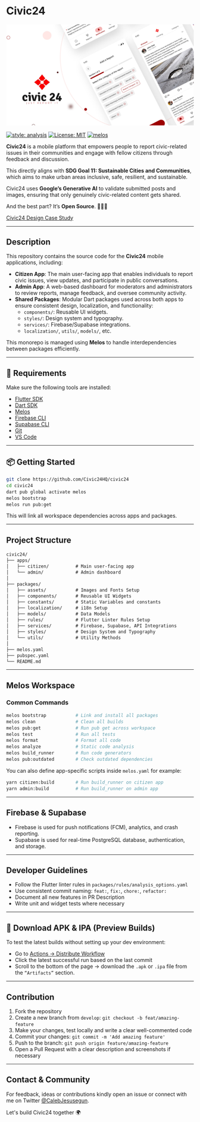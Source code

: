 # Civic24

![Civic24 Banner](.github/banner.png)

[![style: analysis](https://img.shields.io/badge/style-flutter_analysis-blue.svg)](https://dart.dev/guides/language/analysis-options)
[![License: MIT](https://img.shields.io/badge/license-MIT-blue.svg)](https://opensource.org/licenses/MIT)
[![melos](https://img.shields.io/badge/maintained%20with-melos-f700ff.svg?style=flat-square)](https://github.com/invertase/melos)


**Civic24** is a mobile platform that empowers people to report civic-related issues in their communities and engage with fellow citizens through feedback and discussion.

This directly aligns with **SDG Goal 11: Sustainable Cities and Communities**, which aims to make urban areas inclusive, safe, resilient, and sustainable.

Civic24 uses **Google’s Generative AI** to validate submitted posts and images, ensuring that only genuinely civic-related content gets shared.

And the best part? It’s **Open Source**. 🧑🏾‍💻

[Civic24 Design Case Study](https://www.behance.net/gallery/229296271/Civic24-Mobile-App-Design-UIUX-Case-Study)

---

## Description
This repository contains the source code for the **Civic24** mobile applications, including:
- **Citizen App**: The main user-facing app that enables individuals to report civic issues, view updates, and participate in public conversations.
- **Admin App**: A web-based dashboard for moderators and administrators to review reports, manage feedback, and oversee community activity.
- **Shared Packages**: Modular Dart packages used across both apps to ensure consistent design, localization, and functionality:
  - `components/`: Reusable UI widgets.
  - `styles/`: Design system and typography.
  - `services/`: Firebase/Supabase integrations.
  - `localization/`, `utils/`, `models/`, etc.

This monorepo is managed using **Melos** to handle interdependencies between packages efficiently.

---

## 🚀 Requirements

Make sure the following tools are installed:

- [Flutter SDK](https://flutter.dev/docs/get-started/install)
- [Dart SDK](https://dart.dev/get-dart)
- [Melos](https://melos.invertase.dev/)
- [Firebase CLI](https://firebase.google.com/docs/cli)
- [Supabase CLI](https://supabase.com/docs/guides/cli)
- [Git](https://git-scm.com/)
- [VS Code](https://code.visualstudio.com/)

---

## 📦 Getting Started

```bash
git clone https://github.com/Civic24HQ/civic24
cd civic24
dart pub global activate melos
melos bootstrap
melos run pub:get
```

This will link all workspace dependencies across apps and packages.

---

## Project Structure

```
civic24/
├── apps/
│   ├── citizen/          # Main user-facing app
│   └── admin/            # Admin dashboard
│
├── packages/
│   ├── assets/           # Images and Fonts Setup
│   ├── components/       # Reusable UI Widgets
│   ├── constants/        # Static Variables and constants
│   ├── localization/     # i18n Setup
│   ├── models/           # Data Models
│   ├── rules/            # Flutter Linter Rules Setup
│   ├── services/         # Firebase, Supabase, API Integrations
│   ├── styles/           # Design System and Typography
│   └── utils/            # Utility Methods
│
├── melos.yaml
├── pubspec.yaml
└── README.md
```

---

## Melos Workspace

### **Common Commands**

```bash
melos bootstrap           # Link and install all packages
melos clean               # Clean all builds
melos pub:get             # Run pub get across workspace
melos test                # Run all tests
melos format              # Format all code
melos analyze             # Static code analysis
melos build_runner        # Run code generators
melos pub:outdated        # Check outdated dependencies
```

You can also define app-specific scripts inside `melos.yaml` for example:

```bash
yarn citizen:build        # Run build_runner on citizen app
yarn admin:build          # Run build_runner on admin app
```

---

## Firebase & Supabase

- Firebase is used for push notifications (FCM), analytics, and crash reporting.
- Supabase is used for real-time PostgreSQL database, authentication, and storage.

---

## Developer Guidelines

- Follow the Flutter linter rules in `packages/rules/analysis_options.yaml`
- Use consistent commit naming: `feat:`, `fix:`, `chore:`, `refactor:`
- Document all new features in PR Description
- Write unit and widget tests where necessary

---

## 📱 Download APK & IPA (Preview Builds)

To test the latest builds without setting up your dev environment:

- Go to [Actions → Distribute Workflow](https://github.com/Civic24HQ/civic24/actions/workflows/distribute.yml)
- Click the latest successful run based on the last commit
- Scroll to the bottom of the page → download the `.apk` or `.ipa` file from the `“Artifacts”` section.

---

## Contribution

1. Fork the repository
2. Create a new branch from `develop`: `git checkout -b feat/amazing-feature`
3. Make your changes, test locally and write a clear well-commented code
4. Commit your changes: `git commit -m 'Add amazing feature'`
5. Push to the branch: `git push origin feature/amazing-feature`
6. Open a Pull Request with a clear description and screenshots if necessary

---

## Contact & Community

For feedback, ideas or contributions kindly open an issue or connect with me on Twitter [@CalebJesusegun](https://x.com/CalebJesusegun).

Let's build Civic24 together 🌍